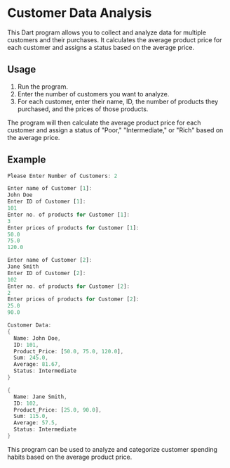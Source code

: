 # Customer Data Analysis

This Dart program allows you to collect and analyze data for multiple customers and their purchases. It calculates the average product price for each customer and assigns a status based on the average price.

## Usage

1. Run the program.
2. Enter the number of customers you want to analyze.
3. For each customer, enter their name, ID, the number of products they purchased, and the prices of those products.

The program will then calculate the average product price for each customer and assign a status of "Poor," "Intermediate," or "Rich" based on the average price.

## Example

```dart
Please Enter Number of Customers: 2

Enter name of Customer [1]:
John Doe
Enter ID of Customer [1]:
101
Enter no. of products for Customer [1]:
3
Enter prices of products for Customer [1]:
50.0
75.0
120.0

Enter name of Customer [2]:
Jane Smith
Enter ID of Customer [2]:
102
Enter no. of products for Customer [2]:
2
Enter prices of products for Customer [2]:
25.0
90.0

Customer Data:
{
  Name: John Doe,
  ID: 101,
  Product_Price: [50.0, 75.0, 120.0],
  Sum: 245.0,
  Average: 81.67,
  Status: Intermediate
}

{
  Name: Jane Smith,
  ID: 102,
  Product_Price: [25.0, 90.0],
  Sum: 115.0,
  Average: 57.5,
  Status: Intermediate
}
```

This program can be used to analyze and categorize customer spending habits based on the average product price.